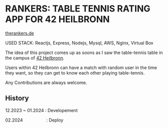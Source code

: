 # RANKERS: TABLE TENNIS RATING APP FOR 42 HEILBRONN

[therankers.de](https://therankers.de)

USED STACK: Reactjs, Express, Nodejs, Mysql, AWS, Nginx, Virtual Box

The idea of this project comes up as soons as I saw the table-tennis table in the campus of [42 Heilbronn](https://www.42heilbronn.de/).

Users within 42 Heilbronn can have a match with random user in the time they want, so they can get to know each other playing table-tennis.

Any Contributions are always welcome.

## History

12.2023 ~ 01.2024 : Developement

02.2024 &nbsp;&nbsp;&nbsp;&nbsp;&nbsp;&nbsp;&nbsp;&nbsp;&nbsp;&nbsp;&nbsp;&nbsp;&nbsp;&nbsp;&nbsp;&nbsp;&nbsp; : Deploy
